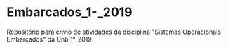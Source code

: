 # Embarcados_1-_2019
Repositório para envio de atividades da disciplina "Sistemas Operacionais Embarcados" da Unb 1°_2019
